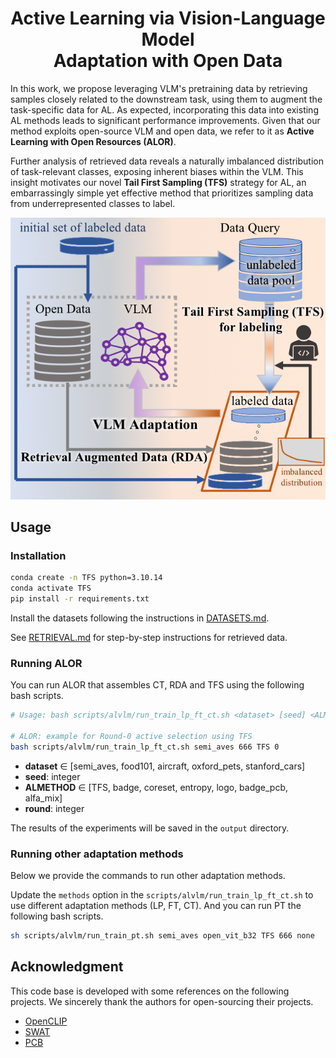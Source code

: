 <div align="center">
<h1>Active Learning via Vision-Language Model<br>Adaptation with Open Data</h1>
</div>

In this work, we propose leveraging VLM's pretraining data by retrieving samples closely related to the downstream task, using them to augment the task-specific data for AL. As expected, incorporating this data into existing AL methods leads to significant performance improvements.
Given that our method exploits open-source VLM and open data, we refer to it as **Active Learning with Open Resources (ALOR)**.

Further analysis of retrieved data reveals a naturally imbalanced distribution of task-relevant classes, exposing inherent biases within the VLM. This insight motivates our novel **Tail First Sampling (TFS)** strategy for AL, an embarrassingly simple yet effective method that prioritizes sampling data from underrepresented classes to label.


![teaser](ALOR-flowchart_v10.png)



## Usage

### Installation
 
``` bash
conda create -n TFS python=3.10.14 
conda activate TFS 
pip install -r requirements.txt 
```
Install the datasets following the instructions in [DATASETS.md](DATASETS.md). 

See [RETRIEVAL.md](https://github.com/tian1327/SWAT/blob/master/retrieval/RETRIEVAL.md) for step-by-step instructions for retrieved data.

### Running ALOR

You can run ALOR that assembles CT, RDA and TFS using the following bash scripts.

```bash
# Usage: bash scripts/alvlm/run_train_lp_ft_ct.sh <dataset> [seed] <ALMETHOD> <round>

# ALOR: example for Round-0 active selection using TFS
bash scripts/alvlm/run_train_lp_ft_ct.sh semi_aves 666 TFS 0
```

- **dataset** $\in$ [semi_aves, food101, aircraft, oxford_pets, stanford_cars]
- **seed**: integer 
- **ALMETHOD** $\in$ [TFS, badge, coreset, entropy, logo, badge_pcb, alfa_mix]
- **round**: integer

The results of the experiments will be saved in the `output` directory.

### Running other adaptation methods
Below we provide the commands to run other adaptation methods.

 Update the `methods` option in the `scripts/alvlm/run_train_lp_ft_ct.sh` to use different adaptation methods (LP, FT, CT). And you can run PT the following bash scripts.
```bash
sh scripts/alvlm/run_train_pt.sh semi_aves open_vit_b32 TFS 666 none
```

## Acknowledgment
This code base is developed with some references on the following projects. We sincerely thank the authors for open-sourcing their projects.

- [OpenCLIP](https://github.com/mlfoundations/open_clip)
- [SWAT](https://github.com/tian1327/SWAT)
- [PCB](https://github.com/kaist-dmlab/pcb)

